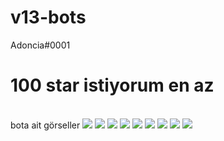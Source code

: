 # v13-bots
Adoncia#0001
</br>
# 100 star istiyorum en az
</br>
bota ait görseller
</center>
<img src= "https://cdn.discordapp.com/attachments/983120021200986172/984122125591937094/unknown.png">
<img src= "https://cdn.discordapp.com/attachments/983120021200986172/984123260302159882/unknown.png">
<img src= "https://cdn.discordapp.com/attachments/983120021200986172/984124594178883604/unknown.png">
<img src= "https://cdn.discordapp.com/attachments/953373026852941914/984125753555828776/unknown.png">
<img src= "https://cdn.discordapp.com/attachments/977121216844419073/984144589449494599/unknown.png">
<img src= "https://cdn.discordapp.com/attachments/977121216844419073/984453809038299136/unknown.png">
<img src= "https://cdn.discordapp.com/attachments/977121216844419073/984454591821258782/unknown.png">
<img src= "https://cdn.discordapp.com/attachments/977121216844419073/984454865239568424/unknown.png">
<img src= "https://cdn.discordapp.com/attachments/953373026852941914/989099372463661056/unknown.png">
